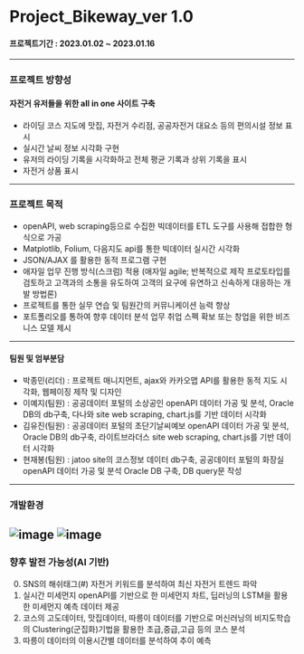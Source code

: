 # Project_Bikeway_ver 1.0
#### 프로젝트기간 : 2023.01.02 ~ 2023.01.16
---
### 프로젝트 방향성
#### 자전거 유저들을 위한 all in one 사이트 구축
* 라이딩 코스 지도에 맛집, 자전거 수리점, 공공자전거 대요소 등의 편의시설 정보 표시
* 실시간 날씨 정보 시각화 구현
* 유저의 라이딩 기록을 시각화하고 전체 평균 기록과 상위 기록을 표시
* 자전거 상품 표시
---
### 프로젝트 목적
* openAPI, web scraping등으로 수집한 빅데이터를 ETL 도구를 사용해 접합한 형식으로 가공
* Matplotlib, Folium, 다음지도 api를 통한 빅데이터 실시간 시각화
* JSON/AJAX 를 활용한 동적 프로그램 구현
* 애자일 업무 진행 방식(스크럼) 적용 (애자일 agile; 반복적으로 제작 프로토타입를 검토하고 고객과의 소통을 유도하여 고객의 요구에 유연하고 신속하게 대응하는 개발 방법론)
* 프로젝트를 통한 실무 연습 및 팀원간의 커뮤니케이션 능력 향상
* 포트폴리오를 통하여 향후 데이터 분석 업무 취업 스펙 확보 또는 창업을 위한 비즈니스 모델 제시
---
#### 팀원 및 엄부분담
* 박종민(리더) : 프로젝트 매니지먼트, ajax와 카카오맵 API를 활용한 동적 지도 시각화, 웹페이징 제작 및 디자인
* 이예지(팀원) : 공공데이터 포털의 소상공인 openAPI 데이터 가공 및 분석, Oracle DB의 db구축, 다나와 site web scraping, chart.js를 기반 데이터 시각화
* 김유진(팀원) : 공공데이터 포털의 초단기날씨예보 openAPI  데이터 가공 및 분석, Oracle DB의 db구축, 라이트브라더스 site web scraping, chart.js를 기반 데이터 시각화
* 현재봉(팀원) : jatoo site의 코스정보 데이터 db구축, 공공데이터 포털의 화장실 openAPI 데이터 가공 및 분석 Oracle DB 구축, DB query문 작성
---
### 개발환경
![image](https://user-images.githubusercontent.com/113589300/215642961-b24b708e-26db-498a-8888-88bea76eb655.png)
![image](https://user-images.githubusercontent.com/113589300/215643112-5f4c3854-e17b-46cf-82a2-1bf350ea802a.png)
---
### 향후 발전 가능성(AI 기반)
0. SNS의 해쉬태그(#) 자전거 키워드를 분석하여 최신 자전거 트렌드 파악
1. 실시간 미세먼지 openAPI를 기반으로 한 미세먼지 차트, 딥러닝의 LSTM을 활용한 미세먼지 예측 데이터 제공
2. 코스의 고도데이터, 맛집데이터, 따릉이 데이터를 기반으로 머신러닝의 비지도학습의 Clustering(군집화)기법을 활용한 초급,중급,고급 등의 코스 분석
3. 따릉이 데이터의 이용시간별 데이터를 분석하여 추이 예측
